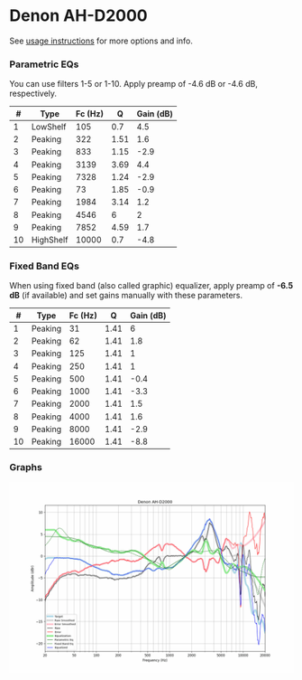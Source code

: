 # Denon AH-D2000
See [usage instructions](https://github.com/jaakkopasanen/AutoEq#usage) for more options and info.

### Parametric EQs
You can use filters 1-5 or 1-10. Apply preamp of -4.6 dB or -4.6 dB, respectively.

|   # | Type      |   Fc (Hz) |    Q |   Gain (dB) |
|-----|-----------|-----------|------|-------------|
|   1 | LowShelf  |       105 | 0.7  |         4.5 |
|   2 | Peaking   |       322 | 1.51 |         1.6 |
|   3 | Peaking   |       833 | 1.15 |        -2.9 |
|   4 | Peaking   |      3139 | 3.69 |         4.4 |
|   5 | Peaking   |      7328 | 1.24 |        -2.9 |
|   6 | Peaking   |        73 | 1.85 |        -0.9 |
|   7 | Peaking   |      1984 | 3.14 |         1.2 |
|   8 | Peaking   |      4546 | 6    |         2   |
|   9 | Peaking   |      7852 | 4.59 |         1.7 |
|  10 | HighShelf |     10000 | 0.7  |        -4.8 |

### Fixed Band EQs
When using fixed band (also called graphic) equalizer, apply preamp of **-6.5 dB** (if available) and set gains manually with these parameters.

|   # | Type    |   Fc (Hz) |    Q |   Gain (dB) |
|-----|---------|-----------|------|-------------|
|   1 | Peaking |        31 | 1.41 |         6   |
|   2 | Peaking |        62 | 1.41 |         1.8 |
|   3 | Peaking |       125 | 1.41 |         1   |
|   4 | Peaking |       250 | 1.41 |         1   |
|   5 | Peaking |       500 | 1.41 |        -0.4 |
|   6 | Peaking |      1000 | 1.41 |        -3.3 |
|   7 | Peaking |      2000 | 1.41 |         1.5 |
|   8 | Peaking |      4000 | 1.41 |         1.6 |
|   9 | Peaking |      8000 | 1.41 |        -2.9 |
|  10 | Peaking |     16000 | 1.41 |        -8.8 |

### Graphs
![](./Denon%20AH-D2000.png)
